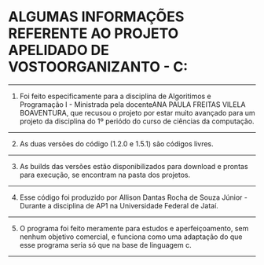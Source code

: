
# ALGUMAS INFORMAÇÕES REFERENTE AO PROJETO APELIDADO DE VOSTOORGANIZANTO - C:
-------------------------------------------------------------------------------------------------------------------------------------------------------------------------
1. Foi feito especificamente para a disciplina de Algoritimos e Programação I - Ministrada pela docenteANA PAULA FREITAS VILELA BOAVENTURA, que recusou o projeto por estar muito avançado para um projeto da disciplina do 1º periódo do curso de ciências da computação.
-------------------------------------------------------------------------------------------------------------------------------------------------------------------------
2. As duas versões do código (1.2.0 e 1.5.1) são códigos livres.
-------------------------------------------------------------------------------------------------------------------------------------------------------------------------
3. As builds das versões estão disponibilizados para download e prontas para execução, se encontram na pasta dos projetos.
-------------------------------------------------------------------------------------------------------------------------------------------------------------------------
4. Esse código foi produzido por Allison Dantas Rocha de Souza Júnior - Durante a disciplina de AP1 na Universidade Federal de Jataí.
-------------------------------------------------------------------------------------------------------------------------------------------------------------------------
5. O programa foi feito meramente para estudos e aperfeiçoamento, sem nenhum objetivo comercial, e funciona como uma adaptação do que esse programa seria só que na base de linguagem c. 
-------------------------------------------------------------------------------------------------------------------------------------------------------------------------
